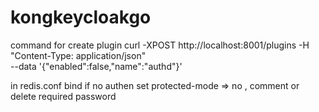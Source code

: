 # kongkeycloakgo

command for create plugin
curl -XPOST http://localhost:8001/plugins -H "Content-Type: application/json" \
--data '{"enabled":false,"name":"authd"}'

in redis.conf
bind
if no authen set protected-mode => no , comment or delete required password
